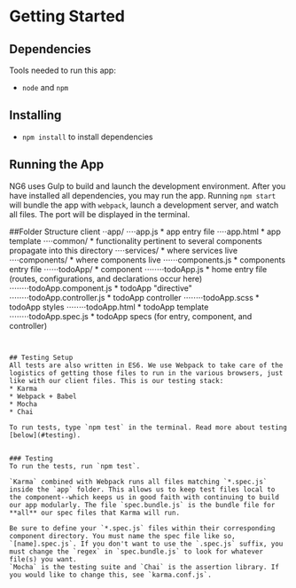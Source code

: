 

# Getting Started
## Dependencies
Tools needed to run this app:
* `node` and `npm`

## Installing
* `npm install` to install dependencies

## Running the App
NG6 uses Gulp to build and launch the development environment. After you have installed all dependencies, you may run the app. Running `npm start` will bundle the app with `webpack`, launch a development server, and watch all files. The port will be displayed in the terminal.


##Folder Structure
client
⋅⋅app/
⋅⋅⋅⋅app.js * app entry file
⋅⋅⋅⋅app.html * app template
⋅⋅⋅⋅common/ * functionality pertinent to several components propagate into this directory
⋅⋅⋅⋅services/ * where services live
⋅⋅⋅⋅components/ * where components live
⋅⋅⋅⋅⋅⋅components.js * components entry file
⋅⋅⋅⋅⋅⋅todoApp/ * component
⋅⋅⋅⋅⋅⋅⋅⋅todoApp.js * home entry file (routes, configurations, and declarations occur here)
⋅⋅⋅⋅⋅⋅⋅⋅todoApp.component.js * todoApp "directive"
⋅⋅⋅⋅⋅⋅⋅⋅todoApp.controller.js * todoApp controller
⋅⋅⋅⋅⋅⋅⋅⋅todoApp.scss * todoApp styles
⋅⋅⋅⋅⋅⋅⋅⋅todoApp.html * todoApp template
⋅⋅⋅⋅⋅⋅⋅⋅todoApp.spec.js * todoApp specs (for entry, component, and controller)
```
 
 
## Testing Setup
All tests are also written in ES6. We use Webpack to take care of the logistics of getting those files to run in the various browsers, just like with our client files. This is our testing stack:
* Karma
* Webpack + Babel
* Mocha
* Chai

To run tests, type `npm test` in the terminal. Read more about testing [below](#testing).

 
### Testing
To run the tests, run `npm test`.

`Karma` combined with Webpack runs all files matching `*.spec.js` inside the `app` folder. This allows us to keep test files local to the component--which keeps us in good faith with continuing to build our app modularly. The file `spec.bundle.js` is the bundle file for **all** our spec files that Karma will run.

Be sure to define your `*.spec.js` files within their corresponding component directory. You must name the spec file like so, `[name].spec.js`. If you don't want to use the `.spec.js` suffix, you must change the `regex` in `spec.bundle.js` to look for whatever file(s) you want.
`Mocha` is the testing suite and `Chai` is the assertion library. If you would like to change this, see `karma.conf.js`.

